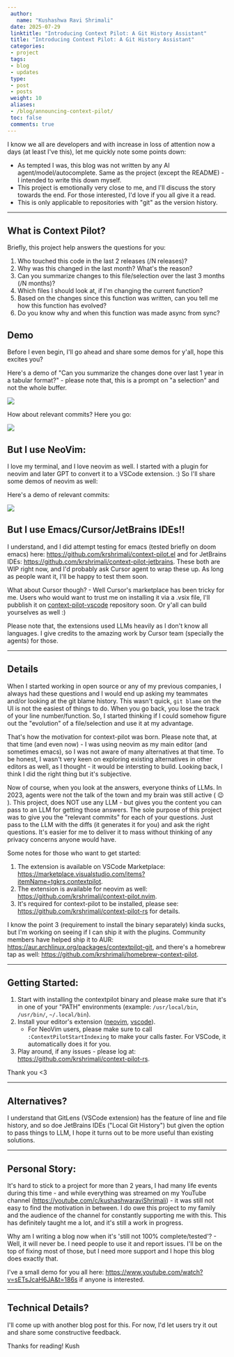```yaml
---
 author:
   name: "Kushashwa Ravi Shrimali"
 date: 2025-07-29
 linktitle: "Introducing Context Pilot: A Git History Assistant"
 title: "Introducing Context Pilot: A Git History Assistant"
 categories:
 - project
 tags:
 - blog
 - updates
 type:
 - post
 - posts
 weight: 10
 aliases:
 - /blog/announcing-context-pilot/
 toc: false
 comments: true
---
```


I know we all are developers and with increase in loss of attention now a days (at least I've this), let me quickly note some points down:

- As tempted I was, this blog was not written by any AI agent/model/autocomplete. Same as the project (except the README) - I intended to write this down myself.
- This project is emotionally very close to me, and I'll discuss the story towards the end. For those interested, I'd love if you all give it a read.
- This is only applicable to repositories with "git" as the version history.

----

## What is Context Pilot?

Briefly, this project help answers the questions for you:

1. Who touched this code in the last 2 releases (/N releases)?
2. Why was this changed in the last month? What's the reason?
3. Can you summarize changes to this file/selection over the last 3 months (/N months)?
4. Which files I should look at, if I'm changing the current function?
5. Based on the changes since this function was written, can you tell me how this function has evolved?
6. Do you know why and when this function was made async from sync?

## Demo

Before I even begin, I'll go ahead and share some demos for y'all, hope this excites you?

Here's a demo of "Can you summarize the changes done over last 1 year in a tabular format?" - please note that, this is a prompt on "a selection" and not the whole buffer.

<img src="https://raw.githubusercontent.com/krshrimali/blog/refs/heads/main/assets/blogs/chat-demo.png"/>

How about relevant commits? Here you go:

<img src="https://raw.githubusercontent.com/krshrimali/blog/refs/heads/main/assets/blogs/all-relevant-commits.png"/>

## But I use NeoVim:

I love my terminal, and I love neovim as well. I started with a plugin for neovim and later GPT to convert it to a VSCode extension. :) So I'll share some demos of neovim as well:

Here's a demo of relevant commits:

<img src="https://raw.githubusercontent.com/krshrimali/blog/refs/heads/main/assets/blogs/relevant-commits-neovim.png"/>

## But I use Emacs/Cursor/JetBrains IDEs!!

I understand, and I did attempt testing for emacs (tested briefly on doom emacs) here: https://github.com/krshrimali/context-pilot.el and for JetBrains IDEs: https://github.com/krshrimali/context-pilot-jetbrains. These both are WIP right now, and I'd probably ask Cursor agent to wrap these up. As long as people want it, I'll be happy to test them soon.

What about Cursor though? - Well Cursor's marketplace has been tricky for me. Users who would want to trust me on installing it via a .vsix file, I'll pubblish it on [context-pilot-vscode](https://github.com/krshrimali/context-pilot-vscode) repository soon. Or y'all can build yourselves as well :)

Please note that, the extensions used LLMs heavily as I don't know all languages. I give credits to the amazing work by Cursor team (specially the agents) for those.

----

## Details

When I started working in open source or any of my previous companies, I always had these questions and I would end up asking my teammates and/or looking at the git blame history. This wasn't quick, `git blame` on the UI is not the easiest of things to do. When you go back, you lose the track of your line number/function. So, I started thinking if I could somehow figure out the "evolution" of a file/selection and use it at my advantage.

That's how the motivation for context-pilot was born. Please note that, at that time (and even now) - I was using neovim as my main editor (and sometimes emacs), so I was not aware of many alternatives at that time. To be honest, I wasn't very keen on exploring existing alternatives in other editors as well, as I thought - it would be intersting to build. Looking back, I think I did the right thing but it's subjective.

Now of course, when you look at the answers, everyone thinks of LLMs. In 2023, agents were not the talk of the town and my brain was still active ( :wink: ). This project, does NOT use any LLM - but gives you the content you can pass to an LLM for getting those answers. The sole purpose of this project was to give you the "relevant commits" for each of your questions. Just pass to the LLM with the diffs (it generates it for you) and ask the right questions. It's easier for me to deliver it to mass without thinking of any privacy concerns anyone would have.

Some notes for those who want to get started:

1. The extension is available on VSCode Marketplace: https://marketplace.visualstudio.com/items?itemName=tgkrs.contextpilot.
2. The extension is available for neovim as well: https://github.com/krshrimali/context-pilot.nvim.
3. It's required for context-pilot to be installed, please see: https://github.com/krshrimali/context-pilot-rs for details.

I know the point 3 (requirement to install the binary separately) kinda sucks, but I'm working on seeing if I can ship it with the plugins. Community members have helped ship it to AUR: https://aur.archlinux.org/packages/contextpilot-git, and there's a homebrew tap as well: https://github.com/krshrimali/homebrew-context-pilot.

----

## Getting Started:

1. Start with installing the contextpilot binary and please make sure that it's in one of your "PATH" environments (example: `/usr/local/bin`, `/usr/bin/`, `~/.local/bin`).
2. Install your editor's extension ([neovim](https://github.com/krshrimali/context-pilot.nvim]), [vscode](https://marketplace.visualstudio.com/items?itemName=tgkrs.contextpilot)).
    - For NeoVim users, please make sure to call `:ContextPilotStartIndexing` to make your calls faster. For VSCode, it automatically does it for you.
3. Play around, if any issues - please log at: https://github.com/krshrimali/context-pilot-rs.

Thank you <3

-----

## Alternatives?

I understand that GitLens (VSCode extension) has the feature of line and file history, and so doe JetBrains IDEs ("Local Git History") but given the option to pass things to LLM, I hope it turns out to be more useful than existing solutions.

-----

## Personal Story:

It's hard to stick to a project for more than 2 years, I had many life events during this time - and while everything was streamed on my YouTube channel (https://youtube.com/c/kushashwaraviShrimali) - it was still not easy to find the motivation in between. I do owe this project to my family and the audience of the channel for constantly supporting me with this. This has definitely taught me a lot, and it's still a work in progress.

Why am I writing a blog now when it's 'still not 100% complete/tested'? - Well, it will never be. I need people to use it and report issues. I'll be on the top of fixing most of those, but I need more support and I hope this blog does exactly that.

I've a small demo for you all here: https://www.youtube.com/watch?v=sETsJcaH6JA&t=186s if anyone is interested.

-----

## Technical Details?

I'll come up with another blog post for this. For now, I'd let users try it out and share some constructive feedback.

Thanks for reading!
Kush
